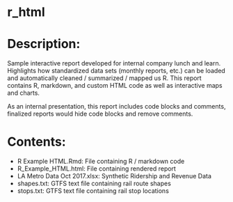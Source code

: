 # r_html

# Description: 
Sample interactive report developed for internal company lunch and learn. Highlights how standardized data sets (monthly reports, etc.) can be loaded and automatically cleaned / summarized / mapped us R. This report contains R, markdown, and custom HTML code as well as interactive maps and charts. 

As an internal presentation, this report includes code blocks and comments, finalized reports would hide code blocks and remove comments. 

# Contents:
* R Example HTML.Rmd: File containing R / markdown code
* R_Example_HTML.html: File containing rendered report
* LA Metro Data Oct 2017.xlsx: Synthetic Ridership and Revenue Data
* shapes.txt: GTFS text file containing rail route shapes
* stops.txt: GTFS text file containing rail stop locations
